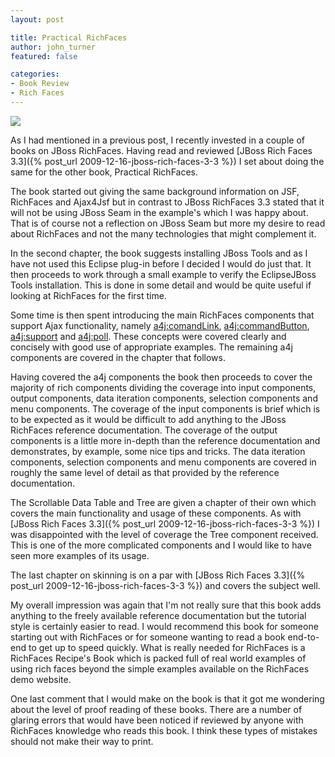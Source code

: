 ```yaml
---
layout: post

title: Practical RichFaces
author: john_turner
featured: false

categories:
- Book Review
- Rich Faces
---
```


<img class="alignright" src="/assets/images/posts/practical-richfaces/practical-richfaces.jpg"/>

As I had mentioned in a previous post, I recently invested in a couple of books on JBoss RichFaces. Having read and reviewed [JBoss Rich Faces 3.3]({% post_url 2009-12-16-jboss-rich-faces-3-3 %}) I set about doing the same for the other book, Practical RichFaces.

The book started out giving the same background information on JSF, RichFaces and Ajax4Jsf but in contrast to JBoss RichFaces 3.3 stated that it will not be using JBoss Seam in the example's which I was happy about. That is of course not a reflection on JBoss Seam but more my desire to read about RichFaces and not the many technologies that might complement it.

In the second chapter, the book suggests installing JBoss Tools and as I have not used this Eclipse plug-in before I decided I would do just that. It then proceeds to work through a small example to verify the EclipseJBoss Tools installation. This is done in some detail and would be quite useful if looking at RichFaces for the first time.

Some time is then spent introducing the main RichFaces components that support Ajax functionality, namely <a4j:comandLink>, <a4j:commandButton>, <a4j:support> and <a4j:poll>. These concepts were covered clearly and concisely with good use of appropriate examples. The remaining a4j components are covered in the chapter that follows.

<!-- more -->

Having covered the a4j components the book then proceeds to cover the majority of rich components dividing the coverage into input components, output components, data iteration components, selection components and menu components. The coverage of the input components is brief which is to be expected as it would be difficult to add anything to the JBoss RichFaces reference documentation. The coverage of the output components is a little more in-depth than the reference documentation and demonstrates, by example, some nice tips and tricks. The data iteration components, selection components and menu components are covered in roughly the same level of detail as that provided by the reference documentation.

The Scrollable Data Table and Tree are given a chapter of their own which covers the main functionality and usage of these components. As with [JBoss Rich Faces 3.3]({% post_url 2009-12-16-jboss-rich-faces-3-3 %}) I was disappointed with the level of coverage the Tree component received. This is one of the more complicated components and I would like to have seen more examples of its usage.

The last chapter on skinning is on a par with [JBoss Rich Faces 3.3]({% post_url 2009-12-16-jboss-rich-faces-3-3 %}) and covers the subject well.

My overall impression was again that I'm not really sure that this book adds anything to the freely available reference documentation but the tutorial style is certainly easier to read. I would recommend this book for someone starting out with RichFaces or for someone wanting to read a book end-to-end to get up to speed quickly. What is really needed for RichFaces is a RichFaces Recipe's Book which is packed full of real world examples of using rich faces beyond the simple examples available on the RichFaces demo website.

One last comment that I would make on the book is that it got me wondering about the level of proof reading of these books. There are a number of glaring errors that would have been noticed if reviewed by anyone with RichFaces knowledge who reads this book. I think these types of mistakes should not make their way to print.
